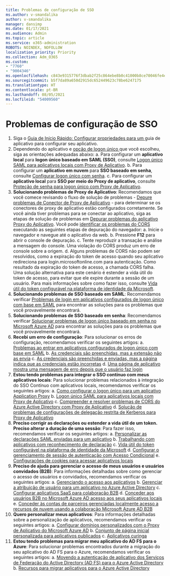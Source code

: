 ```yaml
---
title: Problemas de configuração de SSO
ms.author: v-smandalika
author: v-smandalika
manager: dansimp
ms.date: 01/17/2021
ms.audience: Admin
ms.topic: article
ms.service: o365-administration
ROBOTS: NOINDEX, NOFOLLOW
localization_priority: Priority
ms.collection: Adm_O365
ms.custom:
- "7760"
- "9004346"
ms.openlocfilehash: c843e9315776f3dbab2f25c864ebe8b0c41000b8ce70046fe4eb386fce143635
ms.sourcegitcommit: b5f7da89a650d2915dc652449623c78be6247175
ms.translationtype: HT
ms.contentlocale: pt-BR
ms.lasthandoff: 08/05/2021
ms.locfileid: "54009560"
---
```

# <a name="sso-configuration-issues"></a>Problemas de configuração de SSO

1. Siga o [ Guia de Início Rápido: Configurar propriedades para um ](https://docs.microsoft.com/azure/active-directory/manage-apps/add-application-portal-configure) guia de aplicativo para configurar seu aplicativo.
2. Dependendo do aplicativo e [ opção de logon único ](https://docs.microsoft.com/azure/active-directory/manage-apps/sso-options) que você escolheu, siga as orientações adequadas abaixo: a. Para configurar um **aplicativo local** para **logon único baseado em SAML (SSO)**, consulte [Logon único SAML para aplicativos locais com Proxy de Aplicativo](https://docs.microsoft.com/azure/active-directory/manage-apps/application-proxy-configure-single-sign-on-on-premises-apps).
    b. Para configurar um **aplicativo em nuvem** para **SSO baseado em senha**, consulte [Configurar logon único com senha](https://docs.microsoft.com/azure/active-directory/manage-apps/configure-password-single-sign-on-non-gallery-applications).
    c. Para configurar um **aplicativo local** para **SSO por meio do Proxy de aplicativo**, consulte [Proteção de senha para logon único com Proxy de Aplicativo](https://docs.microsoft.com/azure/active-directory/manage-apps/application-proxy-configure-single-sign-on-password-vaulting).
3. **Solucionando problemas de Proxy de Aplicativo**: Recomendamos que você comece revisando o fluxo de solução de problemas - [Depure problemas de Conector de Proxy de Aplicativo](https://docs.microsoft.com/azure/active-directory/manage-apps/application-proxy-debug-connectors) - para determinar se os conectores de proxy de aplicativo estão configurados corretamente. Se você ainda tiver problemas para se conectar ao aplicativo, siga as etapas de solução de problemas em [ Depurar problemas do aplicativo Proxy do Aplicativo](https://docs.microsoft.com/azure/active-directory/manage-apps/application-proxy-debug-apps). Você pode [identificar os problemas do CORS](https://docs.microsoft.com/azure/active-directory/manage-apps/application-proxy-understand-cors-issues#understand-and-identify-cors-issues) executando as seguintes etapas de depuração do navegador: a. Inicie o navegador e navegue até o aplicativo da web.
    b. Pressione **F12** para abrir o console de depuração.
    c. Tente reproduzir a transação e análise a mensagem do console. Uma violação do CORS produz um erro de console sobre a origem.
    d. Alguns problemas de CORS não podem ser resolvidos, como a expiração do token de acesso quando seu aplicativo redireciona para login.microsoftonline.com para autenticação. Como resultado da expiração do token de acesso, a chamada CORS falha. Uma solução alternativa para este cenário é estender a vida útil do token de acesso, para evitar que ele expire durante a sessão de um usuário. Para mais informações sobre como fazer isso, consulte [Vida útil do token configurável na plataforma de identidade da Microsoft](https://docs.microsoft.com/azure/active-directory/develop/active-directory-configurable-token-lifetimes).
4. **Solucionando problemas de SSO baseado em SAML**: Recomendamos verificar [Problemas de login em aplicativos configurados de logon único com base em SAML](https://docs.microsoft.com/azure/active-directory/manage-apps/application-sign-in-problem-federated-sso-gallery) para encontrar as soluções para os problemas que você provavelmente encontrará.
5. **Solucionando problemas de SSO baseado em senha**: Recomendamos verificar [Solucionar problemas de logon único baseado em senha no Microsoft Azure AD](https://docs.microsoft.com/azure/active-directory/manage-apps/troubleshoot-password-based-sso) para encontrar as soluções para os problemas que você provavelmente encontrará.
6. **Recebi um erro de configuração**: Para solucionar os erros de configuração, recomendamos verificar os seguintes artigos: a. [Problemas ao entrar em aplicativos configurados de logon único com base em SAML](https://docs.microsoft.com/azure/active-directory/manage-apps/application-sign-in-problem-federated-sso-gallery) b. [As credenciais são preenchidas, mas a extensão não as envia](https://docs.microsoft.com/azure/active-directory/manage-apps/troubleshoot-password-based-sso#credentials-are-filled-in-but-the-extension-does-not-submit-them) c. [As credenciais são preenchidas e enviadas, mas a página indica que as credenciais estão incorretas](https://docs.microsoft.com/azure/active-directory/manage-apps/troubleshoot-password-based-sso) d. [Uma página de aplicativo mostra uma mensagem de erro depois que o usuário faz login](https://docs.microsoft.com/azure/active-directory/manage-apps/application-sign-in-problem-application-error)
7. **Estou tendo problemas para integrar o SSO contínuo com meus aplicativos locais**: Para solucionar problemas relacionados à integração do SSO Contínuo com aplicativos locais, recomendamos verificar os seguintes artigos: a. [Como configurar o logon único para um aplicativo Application Proxy](https://docs.microsoft.com/azure/active-directory/manage-apps/application-proxy-config-sso-how-to) b. [Logon único SAML para aplicativos locais com Proxy de Aplicativo](https://docs.microsoft.com/azure/active-directory/manage-apps/application-proxy-configure-single-sign-on-on-premises-apps) c. [Compreender e resolver problemas de CORS do Azure Active Directory com Proxy de Aplicativo](https://docs.microsoft.com/azure/active-directory/manage-apps/application-proxy-understand-cors-issues#solutions-for-application-proxy-cors-issues) d. [Solução de problemas de configurações de delegação restrita de Kerberos para Proxy de Aplicativo](https://docs.microsoft.com/azure/active-directory/manage-apps/application-proxy-back-end-kerberos-constrained-delegation-how-to)
8. **Preciso corrigir as declarações ou estender a vida útil de um token. Preciso alterar a duração de uma sessão**: Para fazer isso, recomendamos verificar os seguintes artigos: a. [Personalizar as declarações SAML enviadas para um aplicativo](https://docs.microsoft.com/azure/active-directory/develop/active-directory-claims-mapping) b. [Trabalhando com aplicativos com reconhecimento de declaração](https://docs.microsoft.com/azure/active-directory/manage-apps/application-proxy-configure-for-claims-aware-applications) c. [Vida útil do token configurável na plataforma de identidade da Microsoft](https://docs.microsoft.com/azure/active-directory/develop/active-directory-configurable-token-lifetimes) d. [Configurar o gerenciamento de sessão de autenticação com Acesso Condicional](https://docs.microsoft.com/azure/active-directory/conditional-access/howto-conditional-access-session-lifetime) e. [Configurações de cookies para acessar aplicativos locais](https://docs.microsoft.com/azure/active-directory/manage-apps/application-proxy-configure-cookie-settings)
9. **Preciso de ajuda para gerenciar o acesso de meus usuários e usuários convidados (B2B)**: Para informações detalhadas sobre como gerenciar o acesso de usuários e convidados, recomendamos verificar os seguintes artigos: a. [Gerenciando o acesso aos aplicativos](https://docs.microsoft.com/azure/active-directory/manage-apps/what-is-access-management) b. [Gerenciar a atribuição de usuário para um aplicativo no Azure Active Directory](https://docs.microsoft.com/azure/active-directory/manage-apps/assign-user-or-group-access-portal) c. [Configurar aplicativos SaaS para colaboração B2B](https://docs.microsoft.com/azure/active-directory/external-identities/configure-saas-apps) d. [Conceder aos usuários B2B no Microsoft Azure AD acesso aos seus aplicativos locais](https://docs.microsoft.com/azure/active-directory/external-identities/configure-saas-apps) e. [Conceder às contas de parceiros gerenciadas localmente acesso a recursos de nuvem usando a colaboração Microsoft Azure AD B2B](https://docs.microsoft.com/azure/active-directory/external-identities/hybrid-on-premises-to-cloud)
10. **Quero personalizar meus aplicativos**: Para informações detalhadas sobre a personalização de aplicativos, recomendamos verificar os seguintes artigos: a. [Configurar domínios personalizados com o Proxy de Aplicativo do Microsoft Azure AD](https://docs.microsoft.com/azure/active-directory/manage-apps/application-proxy-configure-custom-domain) b. [Conjunto de página inicial personalizada para aplicativos publicados](https://docs.microsoft.com/azure/active-directory/manage-apps/application-proxy-configure-custom-home-page) c. [Aplicativos curinga](https://docs.microsoft.com/azure/active-directory/manage-apps/application-proxy-wildcard)
11. **Estou tendo problemas para migrar meu aplicativo do AD FS para o Azure**: Para solucionar problemas encontrados durante a migração do seu aplicativo do AD FS para o Azure, recomendamos verificar os seguintes artigos: a. [Movendo a autenticação de aplicativo dos Serviços de Federação do Active Directory (AD FS) para o Azure Active Directory](https://docs.microsoft.com/azure/active-directory/manage-apps/migrate-adfs-apps-to-azure) b. [Recursos para migrar aplicativos para o Azure Active Directory](https://docs.microsoft.com/azure/active-directory/manage-apps/migration-resources)

